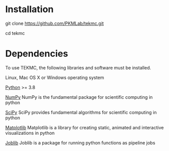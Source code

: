 # Installation

git clone https://github.com/PKMLab/tekmc.git

cd tekmc 

# Dependencies 
To use TEKMC, the following libraries and software must be installed.

Linux, Mac OS X or Windows operating system

[Python](https://www.python.org/) >= 3.8

[NumPy](https://numpy.org/)
NumPy is the fundamental package for scientific computing in python

[SciPy](https://scipy.org/) 
SciPy provides fundamental algorithms for scientific computing in python

[Matplotlib](https://matplotlib.org/)
Matplotlib is a library for creating static, animated and interactive visualizations in python

[Joblib](https://pypi.org/project/joblib/) 
Joblib is a package for running python functions as pipeline jobs
